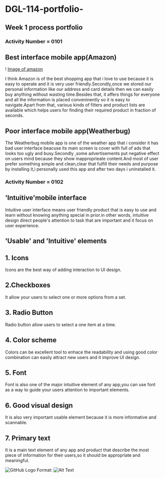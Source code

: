 # DGL-114-portfolio-
## Week 1 process portfolio
### Activity Number = 0101 
## Best interface mobile app(Amazon) 
! [Image of amazon](a1.jpg)
<p> I think Amazon is of the best shopping app that i love to use because it is easy to operate and it is very user friendly.Secondly,once we stored our personal information like our address and card details then we can easily buy anything without wasting time.Besides that, it affers things for everyone and all the information is placed conveninently so it is easy to navigate.Apart from that, various kinds of filters and product lists are available which helps users for finding their required product in fraction of seconds. </p>
<h2> Poor interface mobile app(Weatherbug)</h2>
<p> The Weatherbug mobile app is one of the weather app that i consider it has bad user interface beacuse its main screen is cover with full of ads that looks too ugly and busy.Secondly ,some advertisements put negative effect on users mind because they show inapproprieate content.And most of user prefer something simple and clean,clear that fulfill their needs and purpose by installing it,i personally used this app and after two days i uninstalled it.
<h3>Activity Number = 0102</h3>
<h2>'Intuitive'mobile interface</h2>
<p> Intuitive user interface means user friendly product that is easy to use and learn without knowing anything special in prior.in other words, intuitive design direct people's attention to task that are important and it focus on user experience.</p>
<h2> 'Usable' and 'Intuitive' elements </h2>
<h2> 1. Icons </h2> 
Icons are the best way of adding interaction to UI design.
<h2> 2.Checkboxes</h2> 
It allow your users to select one or more options from a set.
<h2> 3. Radio Button</h2>
Radio button allow users to select a one item at a time.
<h2> 4. Color scheme </h2>
Colors can be excellent tool to enhace the readability and using good color combination can easily attract new users and it improve UI design.
<h2> 5. Font </h2>
Font is also one of the major intuitive element of any app,you can use font as a way to guide your users attention to important elements.
<h2> 6. Good visual design </h2>
It is also very important usable element because it is more informative and scannable.
<h2> 7. Primary text </h2>
It is a main text element of any app and product that describe the most piece of information for their users,so it should be appropriate and meaningful.

![GitHub Logo](C:\Users\jatiana\Desktop\amar.jpg)
Format: ![Alt Text](C:\Users\jatiana\Desktop\amar.jpg)

